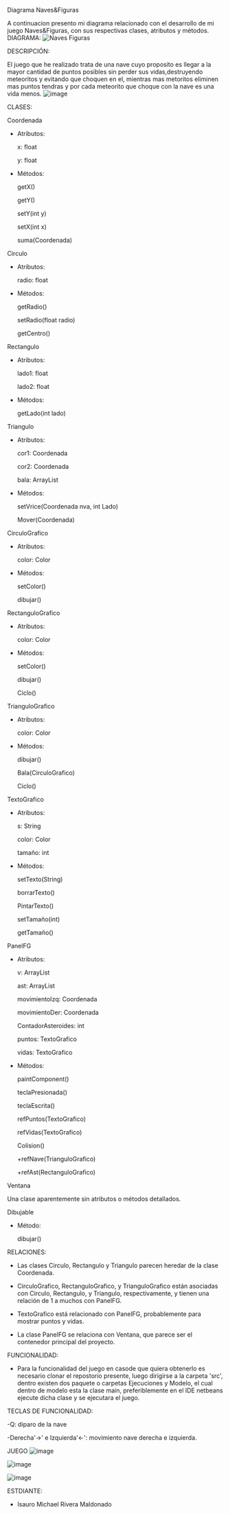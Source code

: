 Diagrama Naves&Figuras

A continuacion presento mi diagrama relacionado con el desarrollo de mi juego Naves&Figuras, con sus respectivas clases, atributos y métodos.
DIAGRAMA:
![Naves Figuras](https://github.com/user-attachments/assets/e0bd7bfd-b6aa-4be0-a280-854cb2b5afba)

DESCRIPCIÓN:

El juego que he realizado trata de una nave cuyo proposito es llegar a la mayor cantidad de puntos posibles sin perder sus vidas,destruyendo meteoritos y evitando que choquen
en el, mientras mas metoritos eliminen mas puntos tendras y por cada meteorito que choque con la nave es una vida menos.
![image](https://github.com/user-attachments/assets/0dcfea63-213d-495d-bcaa-0f5759019eff)


CLASES:


Coordenada
- Atributos:
  
  x: float

  y: float
  
- Métodos:
  
  getX()

  getY()

  setY(int y)

  setX(int x)

  suma(Coordenada)


Circulo

- Atributos:
  
  radio: float
- Métodos:
  
  getRadio()
  
  setRadio(float radio)
  
  getCentro()


Rectangulo

- Atributos:

  lado1: float
  
  lado2: float

- Métodos:

  getLado(int lado)


Triangulo

- Atributos:

  cor1: Coordenada
  
  cor2: Coordenada
  
  bala: ArrayList

- Métodos:

  setVrice(Coordenada nva, int Lado)
  
  Mover(Coordenada)


CirculoGrafico

- Atributos:

  color: Color

- Métodos:

  setColor()
  
  dibujar()


RectanguloGrafico

- Atributos:

  color: Color

- Métodos:

  setColor()
  
  dibujar()
  
  Ciclo()


TrianguloGrafico

- Atributos:

  color: Color

- Métodos:

  dibujar()
  
  Bala(CirculoGrafico)
  
  Ciclo()


TextoGrafico

- Atributos:

  s: String
  
  color: Color
  
  tamaño: int

- Métodos:

  setTexto(String)
  
  borrarTexto()
  
  PintarTexto()
  
  setTamaño(int)
  
  getTamaño()


PanelFG

- Atributos:

  v: ArrayList<Dibujable>
  
  ast: ArrayList<RectanguloGrafico>
  
  movimientoIzq: Coordenada
  
  movimientoDer: Coordenada
  
  ContadorAsteroides: int
  
  puntos: TextoGrafico
  
  vidas: TextoGrafico

- Métodos:

  paintComponent()
  
  teclaPresionada()
  
  teclaEscrita()
  
  refPuntos(TextoGrafico)
  
  refVidas(TextoGrafico)
  
  Colision()
  
  +refNave(TrianguloGrafico)
  
  +refAst(RectanguloGrafico)


Ventana

  Una clase aparentemente sin atributos o métodos detallados.


<Interface> Dibujable

- Método:

  dibujar()

RELACIONES:

- Las clases Circulo, Rectangulo y Triangulo parecen heredar de la clase Coordenada.

- CirculoGrafico, RectanguloGrafico, y TrianguloGrafico están asociadas con Circulo, Rectangulo, y Triangulo, respectivamente, y tienen una relación de 1 a muchos con PanelFG.

- TextoGrafico está relacionado con PanelFG, probablemente para mostrar puntos y vidas.

- La clase PanelFG se relaciona con Ventana, que parece ser el contenedor principal del proyecto.

FUNCIONALIDAD:

- Para la funcionalidad del juego en casode que quiera obtenerlo es necesario clonar el repostorio presente, luego dirigirse a la carpeta 'src', dentro existen dos paquete o carpetas
Ejecuciones y Modelo, el cual dentro de modelo esta la clase main, preferiblemente en el IDE netbeans ejecute dicha clase y se ejecutara el juego.

TECLAS DE FUNCIONALIDAD:

-Q: diparo de la nave

-Derecha'→' e Izquierda'←': movimiento nave derecha e izquierda.


JUEGO
![image](https://github.com/user-attachments/assets/c2bc5016-2876-4d96-868a-bb201fd5d79d)

![image](https://github.com/user-attachments/assets/3bb473fc-534b-4f4c-8f47-1b93a6eb3bd6)

![image](https://github.com/user-attachments/assets/a38dbfdc-ae3b-471a-b84c-ae13e7bcb4fc)

ESTDIANTE:
- Isauro Michael Rivera Maldonado
